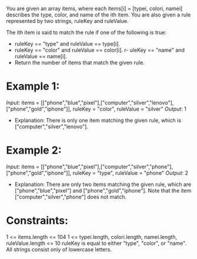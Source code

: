 You are given an array items, where each items[i] = [typei, colori, namei] describes the type, color, and name of the ith item. You are also given a rule represented by two strings, ruleKey and ruleValue.

The ith item is said to match the rule if one of the following is true:

- ruleKey == "type" and ruleValue == type[i].
- ruleKey == "color" and ruleValue == color[i].
r- uleKey == "name" and ruleValue == name[i].
- Return the number of items that match the given rule.

<!--  -->

# Example 1:

*Input*: items = [["phone","blue","pixel"],["computer","silver","lenovo"],["phone","gold","iphone"]], ruleKey = "color", ruleValue = "silver"
*Output*: 1
- Explanation: There is only one item matching the given rule, which is ["computer","silver","lenovo"].

<!--  -->

# Example 2:

*Input*: items = [["phone","blue","pixel"],["computer","silver","phone"],["phone","gold","iphone"]], ruleKey = "type", ruleValue = "phone"
*Output*: 2
- Explanation: There are only two items matching the given rule, which are ["phone","blue","pixel"] and ["phone","gold","iphone"]. Note that the item ["computer","silver","phone"] does not match.

# Constraints:

1 <= items.length <= 104
1 <= typei.length, colori.length, namei.length, ruleValue.length <= 10
ruleKey is equal to either "type", "color", or "name".
All strings consist only of lowercase letters.
